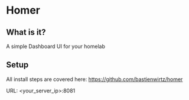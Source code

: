 # Homer

## What is it?
A simple Dashboard UI for your homelab

## Setup
All install steps are covered here: https://github.com/bastienwirtz/homer

URL: <your_server_ip>:8081
